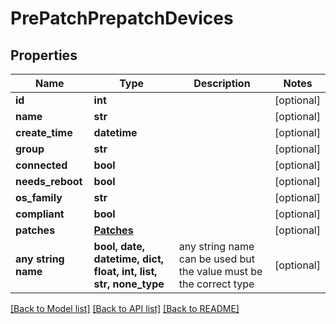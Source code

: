 # PrePatchPrepatchDevices


## Properties
Name | Type | Description | Notes
------------ | ------------- | ------------- | -------------
**id** | **int** |  | [optional] 
**name** | **str** |  | [optional] 
**create_time** | **datetime** |  | [optional] 
**group** | **str** |  | [optional] 
**connected** | **bool** |  | [optional] 
**needs_reboot** | **bool** |  | [optional] 
**os_family** | **str** |  | [optional] 
**compliant** | **bool** |  | [optional] 
**patches** | [**Patches**](Patches.md) |  | [optional] 
**any string name** | **bool, date, datetime, dict, float, int, list, str, none_type** | any string name can be used but the value must be the correct type | [optional]

[[Back to Model list]](../README.md#documentation-for-models) [[Back to API list]](../README.md#documentation-for-api-endpoints) [[Back to README]](../README.md)


